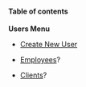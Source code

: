 #### Table of contents

**Users Menu**

* [Create New User](/help/users_create_new)

* [Employees](/help/users_employees)?

* [Clients](/help/users_clients)?